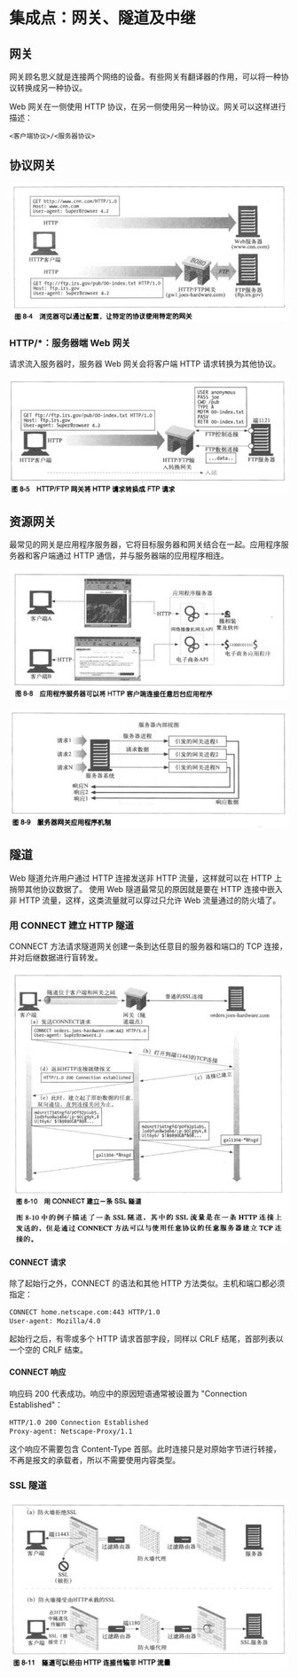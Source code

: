 # 集成点：网关、隧道及中继
## 网关
网关顾名思义就是连接两个网络的设备。有些网关有翻译器的作用，可以将一种协议转换成另一种协议。

Web 网关在一侧使用 HTTP 协议，在另一侧使用另一种协议。网关可以这样进行描述：
```
<客户端协议>/<服务器协议>
```
## 协议网关
![](imgs/h8-1.png)

### HTTP/*：服务器端 Web 网关
请求流入服务器时，服务器 Web 网关会将客户端 HTTP 请求转换为其他协议。

![](imgs/h8-2.png)

## 资源网关
最常见的网关是应用程序服务器，它将目标服务器和网关结合在一起。应用程序服务器和客户端通过 HTTP 通信，并与服务器端的应用程序相连。

![](imgs/h8-3.png)

![](imgs/h8-4.png)

## 隧道
Web 隧道允许用户通过 HTTP 连接发送非 HTTP 流量，这样就可以在 HTTP 上捎带其他协议数据了。
使用 Web 隧道最常见的原因就是要在 HTTP 连接中嵌入非 HTTP 流量，这样，这类流量就可以穿过只允许 Web 流量通过的防火墙了。

### 用 CONNECT 建立 HTTP 隧道
CONNECT 方法请求隧道网关创建一条到达任意目的服务器和端口的 TCP 连接，并对后继数据进行盲转发。

![](imgs/h8-5.png)

#### CONNECT 请求
除了起始行之外，CONNECT 的语法和其他 HTTP 方法类似。主机和端口都必须指定：
```
CONNECT home.netscape.com:443 HTTP/1.0
User-agent: Mozilla/4.0
```
起始行之后，有零或多个 HTTP 请求首部字段，同样以 CRLF 结尾，首部列表以一个空的 CRLF 结束。

#### CONNECT 响应
响应码 200 代表成功。响应中的原因短语通常被设置为 "Connection Established"：
```
HTTP/1.0 200 Connection Established
Proxy-agent: Netscape-Proxy/1.1
```
这个响应不需要包含 Content-Type 首部。此时连接只是对原始字节进行转接，不再是报文的承载者，所以不需要使用内容类型。

### SSL 隧道
![](imgs/h8-6.png)
